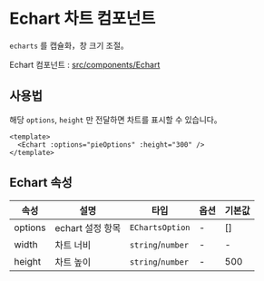 # Echart 차트 컴포넌트

`echarts` 를 캡슐화，창 크기 조절。

Echart 컴포넌트 :  [src/components/Echart](https://github.com/web2-solution/web2-vue-framework/tree/demo/src/components/Echart)

## 사용법

해당 `options`, `height` 만 전달하면 차트를 표시할 수 있습니다。

```vue
<template>
  <Echart :options="pieOptions" :height="300" />
</template>
```

## Echart 속성
<!-- [자세히 보기](https://echarts.apache.org/zh/option.html#title) -->
| 속성 | 설명 | 타입 | 옵션 | 기본값 |
| ---- | ---- | ---- | ---- | ---- |
| options | echart 설정 항목 | `EChartsOption` | - | [] |
| width | 차트 너비 | `string`/`number` | - | - |
| height | 차트 높이 | `string`/`number` | - | 500 |

